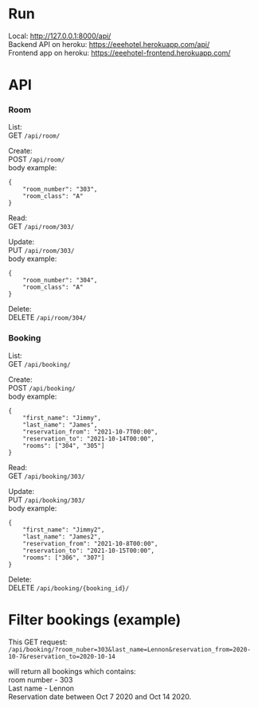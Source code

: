 # Run
Local: http://127.0.0.1:8000/api/ \
Backend API on heroku: https://eeehotel.herokuapp.com/api/ \
Frontend app on heroku: https://eeehotel-frontend.herokuapp.com/ 

# API

### Room
List:\
GET `/api/room/`

Create:\
POST `/api/room/`\
body example:
```
{
    "room_number": "303",
    "room_class": "A"
}
```

Read:\
GET `/api/room/303/`

Update:\
PUT `/api/room/303/`\
body example:
```
{
    "room_number": "304",
    "room_class": "A"
}
```

Delete:\
DELETE `/api/room/304/`

### Booking
List:\
GET `/api/booking/`

Create:\
POST `/api/booking/`\
body example:
```
{
    "first_name": "Jimmy",
    "last_name": "James",
    "reservation_from": "2021-10-7T00:00",
    "reservation_to": "2021-10-14T00:00",
    "rooms": ["304", "305"]
}
```

Read:\
GET `/api/booking/303/`

Update:\
PUT `/api/booking/303/`\
body example:
```
{
    "first_name": "Jimmy2",
    "last_name": "James2",
    "reservation_from": "2021-10-8T00:00",
    "reservation_to": "2021-10-15T00:00",
    "rooms": ["306", "307"]
}
```

Delete:\
DELETE `/api/booking/{booking_id}/`

# Filter bookings (example)
This GET request:\
`/api/booking/?room_nuber=303&last_name=Lennon&reservation_from=2020-10-7&reservation_to=2020-10-14`

will return all bookings which contains: \
room number - 303\
Last name - Lennon\
Reservation date between Oct 7 2020 and Oct 14 2020.
